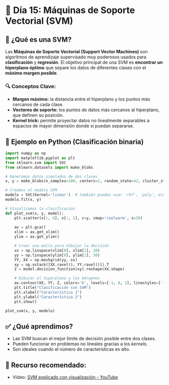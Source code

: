 # 🧠 Día 15: Máquinas de Soporte Vectorial (SVM)

## 📌 ¿Qué es una SVM?
Las **Máquinas de Soporte Vectorial (Support Vector Machines)** son algoritmos de aprendizaje supervisado muy poderosos usados para **clasificación** y **regresión**. El objetivo principal de una SVM es **encontrar un hiperplano óptimo** que separe los datos de diferentes clases con el **máximo margen posible**.

### 🔍 Conceptos Clave:
- **Margen máximo:** la distancia entre el hiperplano y los puntos más cercanos de cada clase.
- **Vectores de soporte:** los puntos de datos más cercanos al hiperplano, que definen su posición.
- **Kernel trick:** permite proyectar datos no linealmente separables a espacios de mayor dimensión donde sí puedan separarse.

## 🧪 Ejemplo en Python (Clasificación binaria)
```python
import numpy as np
import matplotlib.pyplot as plt
from sklearn.svm import SVC
from sklearn.datasets import make_blobs

# Generamos datos simulados de dos clases
x, y = make_blobs(n_samples=100, centers=2, random_state=42, cluster_std=1.5)

# Creamos el modelo SVM
modelo = SVC(kernel='linear')  # también puedes usar 'rbf', 'poly', etc.
modelo.fit(x, y)

# Visualizamos la clasificación
def plot_svm(x, y, model):
    plt.scatter(x[:, 0], x[:, 1], c=y, cmap='coolwarm', s=30)
    
    ax = plt.gca()
    xlim = ax.get_xlim()
    ylim = ax.get_ylim()

    # Crear una malla para dibujar la decisión
    xx = np.linspace(xlim[0], xlim[1], 30)
    yy = np.linspace(ylim[0], ylim[1], 30)
    YY, XX = np.meshgrid(yy, xx)
    xy = np.vstack([XX.ravel(), YY.ravel()]).T
    Z = model.decision_function(xy).reshape(XX.shape)

    # Dibujar el hiperplano y los márgenes
    ax.contour(XX, YY, Z, colors='k', levels=[-1, 0, 1], linestyles=['--', '-', '--'])
    plt.title("Clasificación con SVM")
    plt.xlabel("Característica 1")
    plt.ylabel("Característica 2")
    plt.show()

plot_svm(x, y, modelo)
```

## ✅ ¿Qué aprendimos?
- Las SVM buscan el mejor límite de decisión posible entre dos clases.
- Pueden funcionar en problemas no lineales gracias a los *kernels*.
- Son ideales cuando el número de características es alto.

## 📘 Recurso recomendado:
- Video: [SVM explicado con visualización - YouTube](https://www.youtube.com/watch?v=efR1C6CvhmE)
